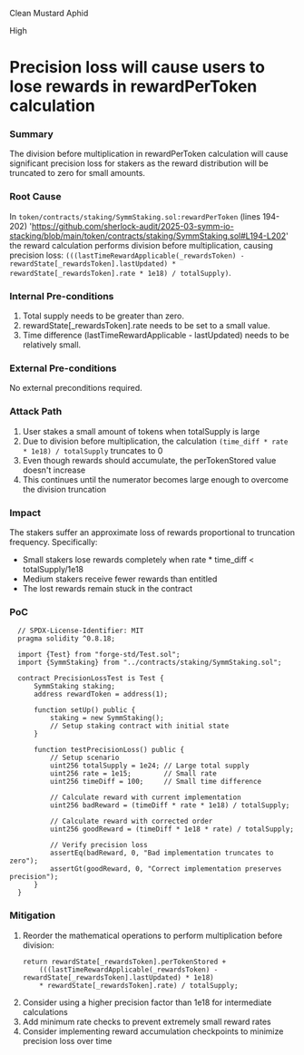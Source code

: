 Clean Mustard Aphid

High

# Precision loss will cause users to lose rewards in rewardPerToken calculation

### Summary

The division before multiplication in rewardPerToken calculation will cause significant precision loss for stakers as the reward distribution will be truncated to zero for small amounts.

### Root Cause

In `token/contracts/staking/SymmStaking.sol:rewardPerToken` (lines 194-202) 'https://github.com/sherlock-audit/2025-03-symm-io-stacking/blob/main/token/contracts/staking/SymmStaking.sol#L194-L202' the reward calculation performs division before multiplication, causing precision loss: `(((lastTimeRewardApplicable(_rewardsToken) - rewardState[_rewardsToken].lastUpdated) * rewardState[_rewardsToken].rate * 1e18) / totalSupply)`.

### Internal Pre-conditions

1. Total supply needs to be greater than zero.
2. rewardState[_rewardsToken].rate needs to be set to a small value.
3. Time difference (lastTimeRewardApplicable - lastUpdated) needs to be relatively small.

### External Pre-conditions

No external preconditions required.


### Attack Path

  1. User stakes a small amount of tokens when totalSupply is large
  2. Due to division before multiplication, the calculation `(time_diff * rate * 1e18) / totalSupply` truncates to 0
  3. Even though rewards should accumulate, the perTokenStored value doesn't increase
  4. This continues until the numerator becomes large enough to overcome the division truncation

### Impact

 The stakers suffer an approximate loss of rewards proportional to truncation frequency. Specifically:
  - Small stakers lose rewards completely when rate * time_diff < totalSupply/1e18
  - Medium stakers receive fewer rewards than entitled
  - The lost rewards remain stuck in the contract


### PoC

```solidity
  // SPDX-License-Identifier: MIT
  pragma solidity ^0.8.18;
  
  import {Test} from "forge-std/Test.sol";
  import {SymmStaking} from "../contracts/staking/SymmStaking.sol";
  
  contract PrecisionLossTest is Test {
      SymmStaking staking;
      address rewardToken = address(1);
      
      function setUp() public {
          staking = new SymmStaking();
          // Setup staking contract with initial state
      }
      
      function testPrecisionLoss() public {
          // Setup scenario
          uint256 totalSupply = 1e24; // Large total supply
          uint256 rate = 1e15;        // Small rate
          uint256 timeDiff = 100;     // Small time difference
          
          // Calculate reward with current implementation
          uint256 badReward = (timeDiff * rate * 1e18) / totalSupply;
          
          // Calculate reward with corrected order
          uint256 goodReward = (timeDiff * 1e18 * rate) / totalSupply;
          
          // Verify precision loss
          assertEq(badReward, 0, "Bad implementation truncates to zero");
          assertGt(goodReward, 0, "Correct implementation preserves precision");
      }
  }
  ```

### Mitigation

 1. Reorder the mathematical operations to perform multiplication before division:
     ```solidity
     return rewardState[_rewardsToken].perTokenStored + 
         (((lastTimeRewardApplicable(_rewardsToken) - rewardState[_rewardsToken].lastUpdated) * 1e18)
         * rewardState[_rewardsToken].rate) / totalSupply;
     ```
  2. Consider using a higher precision factor than 1e18 for intermediate calculations
  3. Add minimum rate checks to prevent extremely small reward rates
  4. Consider implementing reward accumulation checkpoints to minimize precision loss over time